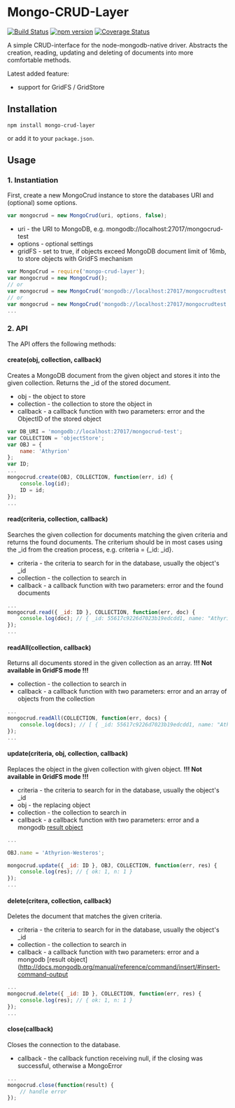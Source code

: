 # Mongo-CRUD-Layer 
[![Build Status](https://travis-ci.org/andreaswillems/mongo-crud-layer.svg?branch=master)](https://travis-ci.org/andreaswillems/mongo-crud-layer) 
[![npm version](https://badge.fury.io/js/mongo-crud-layer.svg)](http://badge.fury.io/js/mongo-crud-layer) 
[![Coverage Status](https://coveralls.io/repos/andreaswillems/mongo-crud-layer/badge.svg?branch=master)](https://coveralls.io/r/andreaswillems/mongo-crud-layer?branch=master)

A simple CRUD-interface for the node-mongodb-native driver.
Abstracts the creation, reading, updating and deleting of documents
into more comfortable methods.

Latest added feature: 
* support for GridFS / GridStore

## Installation

```shell
npm install mongo-crud-layer
```

or add it to your `package.json`.

## Usage

### 1. Instantiation

First, create a new MongoCrud instance to store the databases URI and (optional) some options.

```javascript
var mongocrud = new MongoCrud(uri, options, false);
```

* uri - the URI to MongoDB, e.g. mongodb://localhost:27017/mongocrud-test
* options - optional settings
* gridFS - set to true, if objects exceed MongoDB document limit of 16mb, to store objects with GridFS mechanism

```javascript
var MongoCrud = require('mongo-crud-layer');
var mongocrud = new MongoCrud(); 
// or 
var mongocrud = new MongoCrud('mongodb://localhost:27017/mongocrudtest');
// or
var mongocrud = new MongoCrud('mongodb://localhost:27017/mongocrudtest', {}, true);
...
```

### 2. API

The API offers the following methods:

#### create(obj, collection, callback)
Creates a MongoDB document from the given object and stores it into the given collection. Returns the _id of the stored document.
* obj - the object to store
* collection - the collection to store the object in
* callback - a callback function with two parameters: error and the ObjectID of the stored object

```javascript
var DB_URI = 'mongodb://localhost:27017/mongocrud-test';
var COLLECTION = 'objectStore';
var OBJ = {
    name: 'Athyrion'
};
var ID;
...
mongocrud.create(OBJ, COLLECTION, function(err, id) {
    console.log(id);
    ID = id;
});
...
```


#### read(criteria, collection, callback)
Searches the given collection for documents matching the given criteria and returns the found documents. The criterium should be in most cases using the _id from the creation process, e.g. criteria = {_id: _id}.

* criteria - the criteria to search for in the database, usually the object's _id
* collection - the collection to search in
* callback - a callback function with two parameters: error and the found documents

```javascript
...
mongocrud.read({ _id: ID }, COLLECTION, function(err, doc) {
    console.log(doc); // { _id: 55617c9226d7023b19edcdd1, name: "Athyrion" }
});
...
```


#### readAll(collection, callback)
Returns all documents stored in the given collection as an array.
**!!! Not available in GridFS mode !!!**

* collection - the collection to search in
* callback - a callback function with two parameters: error and an array of objects from the collection

```javascript
...
mongocrud.readAll(COLLECTION, function(err, docs) {
    console.log(docs); // [ { _id: 55617c9226d7023b19edcdd1, name: "Athyrion" }, ...]
});
...
```



#### update(criteria, obj, collection, callback)
Replaces the object in the given collection with given object.
**!!! Not available in GridFS mode !!!**

* criteria - the criteria to search for in the database, usually the object's _id
* obj - the replacing object
* collection - the collection to search in
* callback - a callback function with two parameters: error and a mongodb [result object](http://docs.mongodb.org/manual/reference/command/insert/#insert-command-output)

```javascript
...

OBJ.name = 'Athyrion-Westeros';

mongocrud.update({ _id: ID }, OBJ, COLLECTION, function(err, res) {
    console.log(res); // { ok: 1, n: 1 }
});
...
```

#### delete(critera, collection, callback)
Deletes the document that matches the given criteria.

* criteria - the criteria to search for in the database, usually the object's _id
* collection - the collection to search in
* callback - a callback function with two parameters: error and a mongodb [result object](http://docs.mongodb.org/manual/reference/command/insert/#insert-command-output

```javascript
...
mongocrud.delete({ _id: ID }, COLLECTION, function(err, res) {
    console.log(res); // { ok: 1, n: 1 }
});
...
```

#### close(callback)
Closes the connection to the database.

* callback - the callback function receiving null, if the closing was successful, otherwise a MongoError

```javascript
...
mongocrud.close(function(result) {
    // handle error
});
